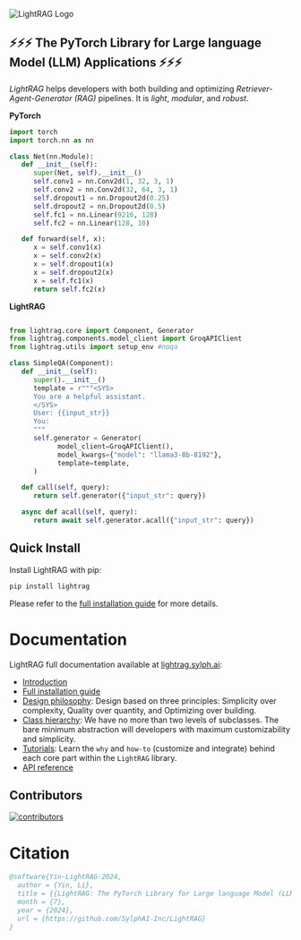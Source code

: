 ![LightRAG Logo](../docs/source/_static/images/LightRAG-logo-doc.jpeg)


## ⚡⚡⚡ The PyTorch Library for Large language Model (LLM) Applications ⚡⚡⚡

*LightRAG* helps developers with both building and optimizing *Retriever-Agent-Generator (RAG)* pipelines.
It is *light*, *modular*, and *robust*.



**PyTorch**

```python
import torch
import torch.nn as nn

class Net(nn.Module):
   def __init__(self):
      super(Net, self).__init__()
      self.conv1 = nn.Conv2d(1, 32, 3, 1)
      self.conv2 = nn.Conv2d(32, 64, 3, 1)
      self.dropout1 = nn.Dropout2d(0.25)
      self.dropout2 = nn.Dropout2d(0.5)
      self.fc1 = nn.Linear(9216, 128)
      self.fc2 = nn.Linear(128, 10)

   def forward(self, x):
      x = self.conv1(x)
      x = self.conv2(x)
      x = self.dropout1(x)
      x = self.dropout2(x)
      x = self.fc1(x)
      return self.fc2(x)
```

**LightRAG**

```python

from lightrag.core import Component, Generator
from lightrag.components.model_client import GroqAPIClient
from lightrag.utils import setup_env #noqa

class SimpleQA(Component):
   def __init__(self):
      super().__init__()
      template = r"""<SYS>
      You are a helpful assistant.
      </SYS>
      User: {{input_str}}
      You:
      """
      self.generator = Generator(
            model_client=GroqAPIClient(),
            model_kwargs={"model": "llama3-8b-8192"},
            template=template,
      )

   def call(self, query):
      return self.generator({"input_str": query})

   async def acall(self, query):
      return await self.generator.acall({"input_str": query})
```

## Quick Install

Install LightRAG with pip:

```bash
pip install lightrag
```

Please refer to the [full installation guide](https://lightrag.sylph.ai/get_started/installation.html) for more details.



# Documentation

LightRAG full documentation available at [lightrag.sylph.ai](https://lightrag.sylph.ai/):

- [Introduction](https://lightrag.sylph.ai/)
- [Full installation guide](https://lightrag.sylph.ai/get_started/installation.html)
- [Design philosophy](https://lightrag.sylph.ai/developer_notes/lightrag_design_philosophy.html): Design based on three principles: Simplicity over complexity, Quality over quantity, and Optimizing over building.
- [Class hierarchy](https://lightrag.sylph.ai/developer_notes/class_hierarchy.html): We have no more than two levels of subclasses. The bare minimum abstraction will developers with maximum customizability and simplicity.
- [Tutorials](https://lightrag.sylph.ai/developer_notes/index.html): Learn the `why` and `how-to` (customize and integrate) behind each core part within the `LightRAG` library.
- [API reference](https://lightrag.sylph.ai/apis/index.html)



## Contributors

[![contributors](https://contrib.rocks/image?repo=SylphAI-Inc/LightRAG&max=2000)](https://github.com/SylphAI-Inc/LightRAG/graphs/contributors)

# Citation

```bibtex
@software{Yin-LightRAG-2024,
  author = {Yin, Li},
  title = {{LightRAG: The PyTorch Library for Large language Model (LLM) Applications}},
  month = {7},
  year = {2024},
  url = {https://github.com/SylphAI-Inc/LightRAG}
}
```
